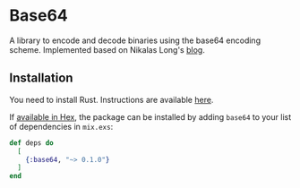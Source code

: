 # Base64

A library to encode and decode binaries using the base64 encoding scheme. Implemented based on Nikalas Long's [blog](https://simplabs.com/blog/2020/06/25/writing-rust-nifs-for-elixir-with-rustler/).


## Installation

You need to install Rust. Instructions are available [here](https://doc.rust-lang.org/book/ch01-01-installation.html).

If [available in Hex](https://hex.pm/docs/publish), the package can be installed
by adding `base64` to your list of dependencies in `mix.exs`:

```elixir
def deps do
  [
    {:base64, "~> 0.1.0"}
  ]
end
```
